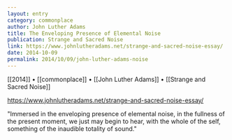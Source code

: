 ```yaml
---
layout: entry
category: commonplace
author: John Luther Adams
title: The Enveloping Presence of Elemental Noise
publication: Strange and Sacred Noise
link: https://www.johnlutheradams.net/strange-and-sacred-noise-essay/
date: 2014-10-09
permalink: 2014/10/09/john-luther-adams-noise
---
```


[[2014]] • [[commonplace]] • [[John Luther Adams]] • [[Strange and Sacred Noise]]

https://www.johnlutheradams.net/strange-and-sacred-noise-essay/

"Immersed in the enveloping presence of elemental noise, in the fullness of the present moment, we just may begin to hear, with the whole of the self, something of the inaudible totality of sound."